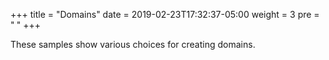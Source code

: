 +++
title = "Domains"
date = 2019-02-23T17:32:37-05:00
weight = 3
pre = "<b> </b>"
+++



These samples show various choices for creating domains.
